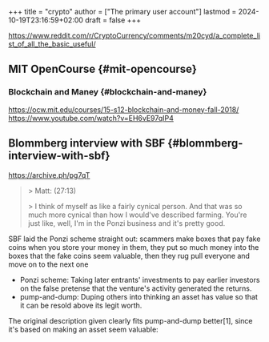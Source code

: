+++
title = "crypto"
author = ["The primary user account"]
lastmod = 2024-10-19T23:16:59+02:00
draft = false
+++

<https://www.reddit.com/r/CryptoCurrency/comments/m20cyd/a_complete_list_of_all_the_basic_useful/>


## MIT OpenCourse {#mit-opencourse}


### Blockchain and Maney {#blockchain-and-maney}

<https://ocw.mit.edu/courses/15-s12-blockchain-and-money-fall-2018/>
<https://www.youtube.com/watch?v=EH6vE97qIP4>


## Blommberg interview with SBF {#blommberg-interview-with-sbf}

<https://archive.ph/pg7qT>

> &gt; Matt: (27:13)
>
> &gt; I think of myself as like a fairly cynical person. And that was so much more cynical than how I would've described farming. You're just like, well, I'm in the Ponzi business and it's pretty good.

SBF laid the Ponzi scheme straight out: scammers make boxes that pay fake coins when you store your money in them, they put so much money into the boxes that the fake coins seem valuable, then they rug pull everyone and move on to the next one

-   Ponzi scheme: Taking later entrants' investments to pay earlier investors on the false pretense that the venture's activity generated the returns.
-   pump-and-dump: Duping others into thinking an asset has value so that it can be resold above its legit worth.

The original description given clearly fits pump-and-dump better[1], since it's based on making an asset seem valuable:
